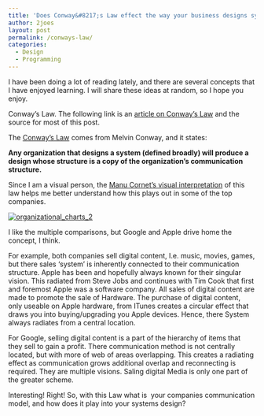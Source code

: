 ```yaml
---
title: 'Does Conway&#8217;s Law effect the way your business designs systems?'
author: 2joes
layout: post
permalink: /conways-law/
categories:
  - Design
  - Programming
---
```

I have been doing a lot of reading lately, and there are several concepts that I have enjoyed learning. I will share these ideas at random, so I hope you enjoy.

Conway’s Law. The following link is an [article on Conway’s Law][1] and the source for most of this post.

The [Conway’s Law][2] comes from Melvin Conway, and it states:

**Any organization that designs a system (defined broadly) will produce a design whose structure is a copy of the organization&#8217;s communication structure.**

Since I am a visual person, the [Manu Cornet’s visual interpretation][3] of this law helps me better understand how this plays out in some of the top companies.

[<img class="  wp-image-536 aligncenter" src="http://i2.wp.com/josephephillips.com/wp-content/uploads/2015/05/organizational_charts_2.png?resize=433%2C421" alt="organizational_charts_2" data-recalc-dims="1" />][4]

I like the multiple comparisons, but Google and Apple drive home the concept, I think.

For example, both companies sell digital content, I.e. music, movies, games, but there sales ‘system’ is inherently connected to their communication structure. Apple has been and hopefully always known for their singular vision. This radiated from Steve Jobs and continues with Tim Cook that first and foremost Apple was a software company. All sales of digital content are made to promote the sale of Hardware. The purchase of digital content, only useable on Apple hardware, from ITunes creates a circular effect that draws you into buying/upgrading you Apple devices. Hence, there System always radiates from a central location.

For Google, selling digital content is a part of the hierarchy of items that they sell to gain a profit. There communication method is not centrally located, but with more of web of areas overlapping. This creates a radiating effect as communication grows additional overlap and reconnecting is required. They are multiple visions. Saling digital Media is only one part of the greater scheme.

Interesting! Right! So, with this Law what is  your companies communication model, and how does it play into your systems design?

 [1]: http://haacked.com/archive/2013/05/13/applying-conways-law.aspx
 [2]: http://www.melconway.com/Home/Conways_Law.html
 [3]: http://www.bonkersworld.net/organizational-charts/
 [4]: http://i2.wp.com/josephephillips.com/wp-content/uploads/2015/05/organizational_charts_2.png